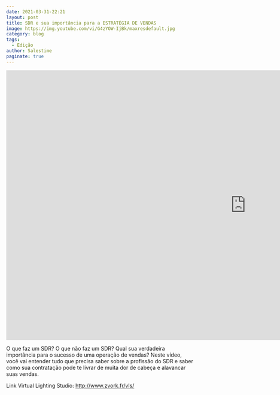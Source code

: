 ```yaml
---
date: 2021-03-31-22:21
layout: post
title: SDR e sua importância para a ESTRATÉGIA DE VENDAS
image: https://img.youtube.com/vi/G4zYOW-IjBk/maxresdefault.jpg
category: blog
tags:
  - Edição
author: Salestime
paginate: true
---
```


<iframe width="1280" height="720" src="https://www.youtube.com/embed/G4zYOW-IjBk" title="YouTube video player" frameborder="0" allow="accelerometer; autoplay; clipboard-write; encrypted-media; gyroscope; picture-in-picture" allowfullscreen></iframe>

O que faz um SDR? O que não faz um SDR? Qual sua verdadeira importância para o sucesso de uma operação de vendas?
Neste vídeo, você vai entender tudo que precisa saber sobre a profissão do SDR e saber como sua contratação pode te livrar de muita dor de cabeça e alavancar suas vendas.

Link Virtual Lighting Studio: 
http://www.zvork.fr/vls/
